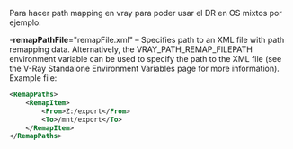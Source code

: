 Para hacer path mapping en vray para poder usar el DR en OS mixtos por ejemplo:

-**remapPathFile**="remapFile.xml" – Specifies path to an XML file with path remapping data. Alternatively, the VRAY_PATH_REMAP_FILEPATH environment variable can be used to specify the path to the XML file (see the V-Ray Standalone Environment Variables page for more information). Example file:

```xml
<RemapPaths>
    <RemapItem>
        <From>Z:/export</From>
        <To>/mnt/export</To>
    </RemapItem>
</RemapPaths>
```
